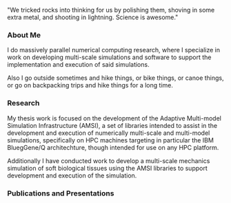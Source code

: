 "We tricked rocks into thinking for us by polishing them, shoving in some extra metal, and shooting in lightning. Science is awesome." 

### About Me

I do massively parallel numerical computing research, where I specialize in work on developing multi-scale simulations and software to support the implementation and execution of said simulations.

Also I go outside sometimes and hike things, or bike things, or canoe things, or go on backpacking trips and hike things for a long time.

### Research

My thesis work is focused on the development of the Adaptive Multi-model Simulation Infrastructure (AMSI), a set of libraries intended to assist in the development and execution of numerically multi-scale and multi-model simulations, specifically on HPC machines targeting in particular the IBM BluegGene/Q architechture, though intended for use on any HPC platform. 

Additionally I have conducted work to develop a multi-scale mechanics simulation of soft biological tissues using the AMSI libraries to support development and execution of the simulation.


### Publications and Presentations




